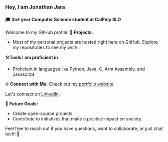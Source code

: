 ### Hey, I am Jonathan Jara
#### 🎓 3rd-year Computer Science student at CalPoly SLO

Welcome to my GitHub profile!
🚀 **Projects:**
- Most of my personal projects are hosted right here on GitHub. Explore my repositories to see my work.

🛠️**Tools I am proficient in**
- Proficient in languages like Python, Java, C, Arm Assembly, and Javascript.

🌐 **Connect with Me:**
Check out my [portfolio website](https://www.goldfishjonny.com)

Let's connect on [LinkedIn](https://www.linkedin.com/in/jojara).

🎯 **Future Goals:**
- Create open-source projects.
- Contribute to initiatives that make a positive impact on society.

Feel free to reach out if you have questions, want to collaborate, or just chat tech! 👋

